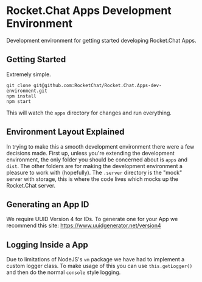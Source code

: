 # Rocket.Chat Apps Development Environment
Development environment for getting started developing Rocket.Chat Apps.

## Getting Started
Extremely simple.

```
git clone git@github.com:RocketChat/Rocket.Chat.Apps-dev-environment.git
npm install
npm start
```

This will watch the `apps` directory for changes and run everything.

## Environment Layout Explained
In trying to make this a smooth development environment there were a few decisions made.
First up, unless you're extending the development environment, the only folder you should be concerned about is `apps` and `dist`.
The other folders are for making the development environment a pleasure to work with (hopefully).
The `.server` directory is the "mock" server with storage, this is where the code lives which mocks up the Rocket.Chat server.

## Generating an App ID
We require UUID Version 4 for IDs. To generate one for your App we recommend this site: https://www.uuidgenerator.net/version4

## Logging Inside a App
Due to limitations of NodeJS's `vm` package we have had to implement a custom logger class.
To make usage of this you can use `this.getLogger()` and then do the normal `console` style logging.
